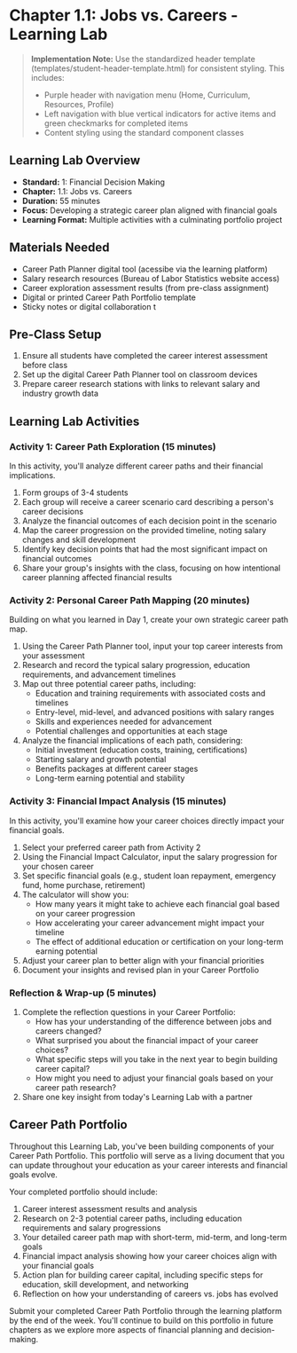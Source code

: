 # Chapter 1.1: Jobs vs. Careers - Learning Lab

> **Implementation Note:**
> Use the standardized header template (templates/student-header-template.html) for consistent styling.
> This includes:
> - Purple header with navigation menu (Home, Curriculum, Resources, Profile)
> - Left navigation with blue vertical indicators for active items and green checkmarks for completed items
> - Content styling using the standard component classes

## Learning Lab Overview
- **Standard:** 1: Financial Decision Making
- **Chapter:** 1.1: Jobs vs. Careers
- **Duration:** 55 minutes
- **Focus:** Developing a strategic career plan aligned with financial goals
- **Learning Format:** Multiple activities with a culminating portfolio project

## Materials Needed
- Career Path Planner digital tool (acessibe via the learning platform)
- Salary research resources (Bureau of Labor Statistics website access)
- Career exploration assessment results (from pre-class assignment)
- Digital or printed Career Path Portfolio template
- Sticky notes or digital collaboration t

## Pre-Class Setup
1. Ensure all students have completed the career interest assessment before class
2. Set up the digital Career Path Planner tool on classroom devices
3. Prepare career research stations with links to relevant salary and industry growth data

## Learning Lab Activities

### Activity 1: Career Path Exploration (15 minutes)
In this activity, you'll analyze different career paths and their financial implications.

1. Form groups of 3-4 students
2. Each group will receive a career scenario card describing a person's career decisions
3. Analyze the financial outcomes of each decision point in the scenario
4. Map the career progression on the provided timeline, noting salary changes and skill development
5. Identify key decision points that had the most significant impact on financial outcomes
6. Share your group's insights with the class, focusing on how intentional career planning affected financial results

### Activity 2: Personal Career Path Mapping (20 minutes)
Building on what you learned in Day 1, create your own strategic career path map.

1. Using the Career Path Planner tool, input your top career interests from your assessment
2. Research and record the typical salary progression, education requirements, and advancement timelines
3. Map out three potential career paths, including:
   - Education and training requirements with associated costs and timelines
   - Entry-level, mid-level, and advanced positions with salary ranges
   - Skills and experiences needed for advancement
   - Potential challenges and opportunities at each stage
4. Analyze the financial implications of each path, considering:
   - Initial investment (education costs, training, certifications)
   - Starting salary and growth potential
   - Benefits packages at different career stages
   - Long-term earning potential and stability

### Activity 3: Financial Impact Analysis (15 minutes)
In this activity, you'll examine how your career choices directly impact your financial goals.

1. Select your preferred career path from Activity 2
2. Using the Financial Impact Calculator, input the salary progression for your chosen career
3. Set specific financial goals (e.g., student loan repayment, emergency fund, home purchase, retirement)
4. The calculator will show you:
   - How many years it might take to achieve each financial goal based on your career progression
   - How accelerating your career advancement might impact your timeline
   - The effect of additional education or certification on your long-term earning potential
5. Adjust your career plan to better align with your financial priorities
6. Document your insights and revised plan in your Career Portfolio

### Reflection & Wrap-up (5 minutes)
1. Complete the reflection questions in your Career Portfolio:
   - How has your understanding of the difference between jobs and careers changed?
   - What surprised you about the financial impact of your career choices?
   - What specific steps will you take in the next year to begin building career capital?
   - How might you need to adjust your financial goals based on your career path research?
2. Share one key insight from today's Learning Lab with a partner

## Career Path Portfolio
Throughout this Learning Lab, you've been building components of your Career Path Portfolio. This portfolio will serve as a living document that you can update throughout your education as your career interests and financial goals evolve.

Your completed portfolio should include:
1. Career interest assessment results and analysis
2. Research on 2-3 potential career paths, including education requirements and salary progressions
3. Your detailed career path map with short-term, mid-term, and long-term goals
4. Financial impact analysis showing how your career choices align with your financial goals
5. Action plan for building career capital, including specific steps for education, skill development, and networking
6. Reflection on how your understanding of careers vs. jobs has evolved

Submit your completed Career Path Portfolio through the learning platform by the end of the week. You'll continue to build on this portfolio in future chapters as we explore more aspects of financial planning and decision-making.